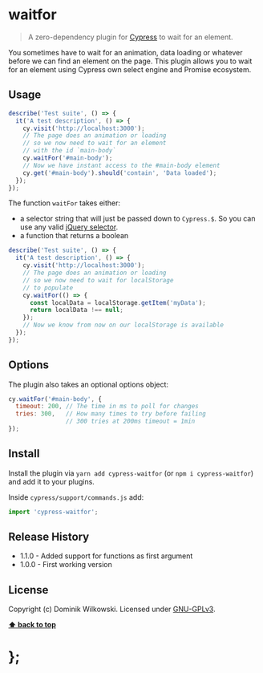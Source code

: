 waitfor
=======

> A zero-dependency plugin for [Cypress](https://www.cypress.io/) to wait for an element.

You sometimes have to wait for an animation, data loading or whatever before we can find an element on the page.
This plugin allows you to wait for an element using Cypress own select engine and Promise ecosystem.

## Usage

```js
describe('Test suite', () => {
  it('A test description', () => {
    cy.visit('http://localhost:3000');
    // The page does an animation or loading
    // so we now need to wait for an element
    // with the id `main-body`
    cy.waitFor('#main-body');
    // Now we have instant access to the #main-body element
    cy.get('#main-body').should('contain', 'Data loaded');
  });
});
```

The function `waitFor` takes either:
- a selector string that will just be passed down to `Cypress.$`. 
	So you can use any valid [jQuery selector](https://api.jquery.com/jQuery/).
- a function that returns a boolean

```js
describe('Test suite', () => {
  it('A test description', () => {
    cy.visit('http://localhost:3000');
    // The page does an animation or loading
    // so we now need to wait for localStorage
    // to populate
    cy.waitFor(() => {
      const localData = localStorage.getItem('myData');
      return localData !== null;
    });
    // Now we know from now on our localStorage is available
  });
});
```

## Options

The plugin also takes an optional options object:

```js
cy.waitFor('#main-body', {
  timeout: 200, // The time in ms to poll for changes
  tries: 300,   // How many times to try before failing
                // 300 tries at 200ms timeout = 1min
});
```

## Install

Install the plugin via `yarn add cypress-waitfor` (or `npm i cypress-waitfor`) and add it to your plugins.

Inside `cypress/support/commands.js` add:

```js
import 'cypress-waitfor';
```

## Release History

* 1.1.0 - Added support for functions as first argument
* 1.0.0 - First working version

## License

Copyright (c) Dominik Wilkowski.
Licensed under [GNU-GPLv3](https://raw.githubusercontent.com/https://github.com/dominikwilkowski/cypress-waitfor/master/LICENSE).

**[⬆ back to top](#contents)**

# };
